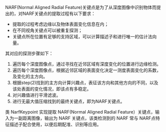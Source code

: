 NARF(Normal Aligned Radial Feature)关键点是为了从深度图像中识别物体而提出的，对NARF关键点的提取过程有以下要求：

* 提取的过程考虑边缘以及物体表面变化信息在内；
* 在不同视角关键点可以被重复探测；
* 关键点所在位置有足够的支持区域，可以计算描述子和进行唯一的估计法向量。

其对应的探测步骤如下：

1. 遍历每个深度图像点，通过寻找在近邻区域有深度变化的位置进行边缘检测。
2. 遍历每个深度图像点，根据近邻区域的表面变化决定一测度表面变化的系数，及变化的主方向。
3. 根据step(2)找到的主方向计算兴趣点，表征该方向和其他方向的不同，以及该处表面的变化情况，即该点有多稳定。
4. 对兴趣值进行平滑滤波。
5. 进行无最大值压缩找到的最终关键点，即为NARF关键点。


类 NarfKeypoint 实现提取 NARF(Normal Aligned Radial Feature）关键点，输入为一副距离图像，输出为 NARF 关键点，该类检测到的 NARF 常与 NARF点特征描述子配合使用，以便后期配准、识别等应用。